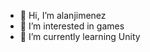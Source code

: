 - 👋 Hi, I’m alanjimenez
- 👀 I’m interested in games
- 🌱 I’m currently learning Unity

<!---
alanjimenez69/alanjimenez69 is a ✨ special ✨ repository because its `README.md` (this file) appears on your GitHub profile.
You can click the Preview link to take a look at your changes.
--->
